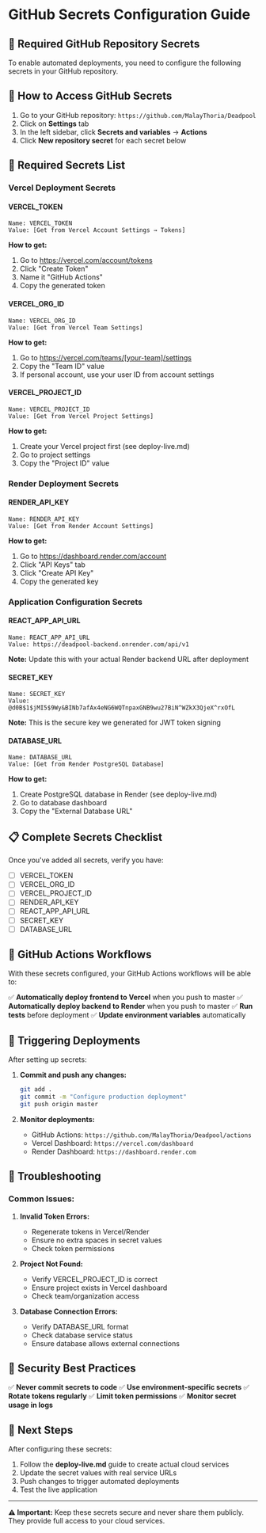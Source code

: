 # GitHub Secrets Configuration Guide

## 🔐 Required GitHub Repository Secrets

To enable automated deployments, you need to configure the following secrets in your GitHub repository.

## 📍 How to Access GitHub Secrets

1. Go to your GitHub repository: `https://github.com/MalayThoria/Deadpool`
2. Click on **Settings** tab
3. In the left sidebar, click **Secrets and variables** → **Actions**
4. Click **New repository secret** for each secret below

## 🔑 Required Secrets List

### Vercel Deployment Secrets

#### VERCEL_TOKEN
```
Name: VERCEL_TOKEN
Value: [Get from Vercel Account Settings → Tokens]
```
**How to get:**
1. Go to https://vercel.com/account/tokens
2. Click "Create Token"
3. Name it "GitHub Actions"
4. Copy the generated token

#### VERCEL_ORG_ID
```
Name: VERCEL_ORG_ID
Value: [Get from Vercel Team Settings]
```
**How to get:**
1. Go to https://vercel.com/teams/[your-team]/settings
2. Copy the "Team ID" value
3. If personal account, use your user ID from account settings

#### VERCEL_PROJECT_ID
```
Name: VERCEL_PROJECT_ID
Value: [Get from Vercel Project Settings]
```
**How to get:**
1. Create your Vercel project first (see deploy-live.md)
2. Go to project settings
3. Copy the "Project ID" value

### Render Deployment Secrets

#### RENDER_API_KEY
```
Name: RENDER_API_KEY
Value: [Get from Render Account Settings]
```
**How to get:**
1. Go to https://dashboard.render.com/account
2. Click "API Keys" tab
3. Click "Create API Key"
4. Copy the generated key

### Application Configuration Secrets

#### REACT_APP_API_URL
```
Name: REACT_APP_API_URL
Value: https://deadpool-backend.onrender.com/api/v1
```
**Note:** Update this with your actual Render backend URL after deployment

#### SECRET_KEY
```
Name: SECRET_KEY
Value: @d0B$1$jMI5$9Wy&BINb7afAx4eNG6WQTnpaxGNB9wu27BiN^WZkX3QjeX^rxOfL
```
**Note:** This is the secure key we generated for JWT token signing

#### DATABASE_URL
```
Name: DATABASE_URL
Value: [Get from Render PostgreSQL Database]
```
**How to get:**
1. Create PostgreSQL database in Render (see deploy-live.md)
2. Go to database dashboard
3. Copy the "External Database URL"

## 📋 Complete Secrets Checklist

Once you've added all secrets, verify you have:

- [ ] VERCEL_TOKEN
- [ ] VERCEL_ORG_ID  
- [ ] VERCEL_PROJECT_ID
- [ ] RENDER_API_KEY
- [ ] REACT_APP_API_URL
- [ ] SECRET_KEY
- [ ] DATABASE_URL

## 🔄 GitHub Actions Workflows

With these secrets configured, your GitHub Actions workflows will be able to:

✅ **Automatically deploy frontend to Vercel** when you push to master
✅ **Automatically deploy backend to Render** when you push to master
✅ **Run tests** before deployment
✅ **Update environment variables** automatically

## 🚀 Triggering Deployments

After setting up secrets:

1. **Commit and push any changes:**
   ```bash
   git add .
   git commit -m "Configure production deployment"
   git push origin master
   ```

2. **Monitor deployments:**
   - GitHub Actions: `https://github.com/MalayThoria/Deadpool/actions`
   - Vercel Dashboard: `https://vercel.com/dashboard`
   - Render Dashboard: `https://dashboard.render.com`

## 🔧 Troubleshooting

### Common Issues:

1. **Invalid Token Errors:**
   - Regenerate tokens in Vercel/Render
   - Ensure no extra spaces in secret values
   - Check token permissions

2. **Project Not Found:**
   - Verify VERCEL_PROJECT_ID is correct
   - Ensure project exists in Vercel dashboard
   - Check team/organization access

3. **Database Connection Errors:**
   - Verify DATABASE_URL format
   - Check database service status
   - Ensure database allows external connections

## 📝 Security Best Practices

✅ **Never commit secrets to code**
✅ **Use environment-specific secrets**
✅ **Rotate tokens regularly**
✅ **Limit token permissions**
✅ **Monitor secret usage in logs**

## 🎯 Next Steps

After configuring these secrets:

1. Follow the **deploy-live.md** guide to create actual cloud services
2. Update the secret values with real service URLs
3. Push changes to trigger automated deployments
4. Test the live application

---

**⚠️ Important:** Keep these secrets secure and never share them publicly. They provide full access to your cloud services.